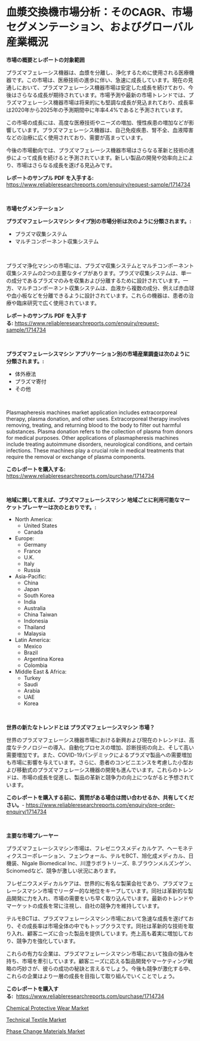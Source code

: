 <p><h1>血漿交換機市場分析：そのCAGR、市場セグメンテーション、およびグローバル産業概況</h1></p><p><strong>市場の概要とレポートの対象範囲</strong></p>
<p><p>プラズマフェレーシス機器は、血漿を分離し、浄化するために使用される医療機器です。この市場は、医療技術の進歩に伴い、急速に成長しています。現在の見通しにおいて、プラズマフェレーシス機器市場は安定した成長を続けており、今後はさらなる成長が期待されています。市場予測や最新の市場トレンドでは、プラズマフェレーシス機器市場は将来的にも堅調な成長が見込まれており、成長率は2020年から2025年の予測期間中に年率4.4%であると予測されています。</p><p>この市場の成長には、高度な医療技術やニーズの増加、慢性疾患の増加などが影響しています。プラズマフェレーシス機器は、自己免疫疾患、腎不全、血液障害などの治療に広く使用されており、需要が高まっています。</p><p>今後の市場動向では、プラズマフェレーシス機器市場はさらなる革新と技術の進歩によって成長を続けると予測されています。新しい製品の開発や効率向上により、市場はさらなる成長を遂げる見込みです。</p></p>
<p><strong>レポートのサンプル PDF を入手する:</strong> <a href="https://www.reliableresearchreports.com/enquiry/request-sample/1714734">https://www.reliableresearchreports.com/enquiry/request-sample/1714734</a></p>
<p>&nbsp;</p>
<p><strong>市場セグメンテーション</strong></p>
<p><strong>プラズマフェレーシスマシン タイプ別の市場分析は次のように分類されます。:</strong></p>
<p><ul><li>プラズマ収集システム</li><li>マルチコンポーネント収集システム</li></ul></p>
<p>&nbsp;</p>
<p><p>プラズマ浄化マシンの市場には、プラズマ収集システムとマルチコンポーネント収集システムの2つの主要なタイプがあります。プラズマ収集システムは、単一の成分であるプラズマのみを収集および分離するために設計されています。一方、マルチコンポーネント収集システムは、血液から複数の成分、例えば赤血球や血小板などを分離できるように設計されています。これらの機器は、患者の治療や臨床研究で広く使用されています。</p></p>
<p><strong>レポートのサンプル PDF を入手する:</strong>&nbsp;<a href="https://www.reliableresearchreports.com/enquiry/request-sample/1714734">https://www.reliableresearchreports.com/enquiry/request-sample/1714734</a></p>
<p>&nbsp;</p>
<p><strong> プラズマフェレーシスマシン アプリケーション別の市場産業調査は次のように分類されます。:</strong></p>
<p><ul><li>体外療法</li><li>プラズマ寄付</li><li>その他</li></ul></p>
<p>&nbsp;</p>
<p><p>Plasmapheresis machines market application includes extracorporeal therapy, plasma donation, and other uses. Extracorporeal therapy involves removing, treating, and returning blood to the body to filter out harmful substances. Plasma donation refers to the collection of plasma from donors for medical purposes. Other applications of plasmapheresis machines include treating autoimmune disorders, neurological conditions, and certain infections. These machines play a crucial role in medical treatments that require the removal or exchange of plasma components.</p></p>
<p><strong>このレポートを購入する:</strong>&nbsp; <a href="https://www.reliableresearchreports.com/purchase/1714734">https://www.reliableresearchreports.com/purchase/1714734</a></p>
<p>&nbsp;</p>
<p><strong>地域に関して言えば、プラズマフェレーシスマシン 地域ごとに利用可能なマーケットプレーヤーは次のとおりです。:</strong></p>
<p><ul>
    <li>
        North America:
        <ul>
            <li>United States</li>
            <li>Canada</li>
        </ul>
    </li>
    <li>
        Europe:
        <ul>
            <li>Germany</li>
            <li>France</li>
            <li>U.K.</li>
            <li>Italy</li>
            <li>Russia</li>
        </ul>
    </li>
    <li>
        Asia-Pacific:
        <ul>
            <li>China</li>
            <li>Japan</li>
            <li>South Korea</li>
            <li>India</li>
            <li>Australia</li>
            <li>China Taiwan</li>
            <li>Indonesia</li>
            <li>Thailand</li>
            <li>Malaysia</li>
        </ul>
    </li>
    <li>
        Latin America:
        <ul>
            <li>Mexico</li>
            <li>Brazil</li>
            <li>Argentina Korea</li>
            <li>Colombia</li>
        </ul>
    </li>
    <li>
        Middle East & Africa:
        <ul>
            <li>Turkey</li>
            <li>Saudi</li>
            <li>Arabia</li>
            <li>UAE</li>
            <li>Korea</li>
        </ul>
    </li>
    </ul></p>
<p>&nbsp;</p>
<p><strong>世界の新たなトレンドとは プラズマフェレーシスマシン 市場？</strong></p>
<p><p>世界のプラズマフェレーシス機器市場における新興および現在のトレンドは、高度なテクノロジーの導入、自動化プロセスの増加、診断技術の向上、そして高い需要増加です。また、COVID-19パンデミックによるプラズマ製品への需要増加も市場に影響を与えています。さらに、患者のコンビニエンスを考慮した小型および移動式のプラズマフェレーシス機器の開発も進んでいます。これらのトレンドは、市場の成長を促進し、製品の革新と競争力の向上につながると予想されています。</p></p>
<p><strong>このレポートを購入する前に、質問がある場合は問い合わせるか、共有してください。</strong>- <a href="https://www.reliableresearchreports.com/enquiry/pre-order-enquiry/1714734">https://www.reliableresearchreports.com/enquiry/pre-order-enquiry/1714734</a></p>
<p>&nbsp;</p>
<p><strong>主要な市場プレーヤー</strong></p>
<p><p>プラズマフェレーシスマシン市場は、フレゼニウスメディカルケア、ヘーモネティクスコーポレーション、フェンウォール、テルモBCT、旭化成メディカル、日機装、Nigale Biomedical Inc、川澄ラボラトリーズ、B.ブラウンメルズンゲン、Scinomedなど、競争が激しい状況にあります。</p><p>フレゼニウスメディカルケアは、世界的に有名な製薬会社であり、プラズマフェレーシスマシン市場でリーダー的な地位をキープしています。同社は革新的な製品開発に力を入れ、市場の需要をいち早く取り込んでいます。最新のトレンドやマーケットの成長を常に注視し、自社の競争力を維持しています。</p><p>テルモBCTは、プラズマフェレーシスマシン市場において急速な成長を遂げており、その成長率は市場全体の中でもトップクラスです。同社は革新的な技術を取り入れ、顧客ニーズに合った製品を提供しています。売上高も着実に増加しており、競争力を強化しています。</p><p>これらの有力な企業は、プラズマフェレーシスマシン市場において独自の強みを持ち、市場を牽引しています。顧客ニーズに応える製品開発やマーケティング戦略の巧妙さが、彼らの成功の秘訣と言えるでしょう。今後も競争が激化する中、これらの企業はより一層の成長を目指して取り組んでいくことでしょう。</p></p>
<p><strong>このレポートを購入する:</strong>&nbsp;&nbsp;<a href="https://www.reliableresearchreports.com/purchase/1714734">https://www.reliableresearchreports.com/purchase/1714734</a></p>
<p><p><a href="https://view.publitas.com/reportprime-1/chemical-protective-wear-market-challenges-opportunities-and-growth-drivers-and-major-market-players-forecasted-for-period-from-2023-2030/">Chemical Protective Wear Market</a></p><p><a href="https://view.publitas.com/reportprime-1/technical-textile-market-with-the-goal-of-estimating-the-market-size-and-future-growth-potential-of-various-market-segments-based-on-component-applications-end-user-and-region/">Technical Textile Market</a></p><p><a href="https://view.publitas.com/reportprime-1/phase-change-materials-market-size-evaluating-its-market-trends-growth-and-projections-2023-2030/">Phase Change Materials Market</a></p></p>